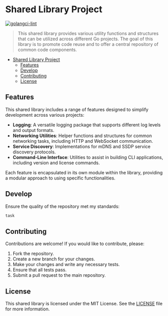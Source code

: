 # Shared Library Project

[![golangci-lint](https://github.com/vanyda-official/go-shared/actions/workflows/golangci.yml/badge.svg?branch=main)](https://github.com/vanyda-official/go-shared/actions/workflows/golangci.yml)

> This shared library provides various utility functions and structures that can be utilized across different Go
> projects. The goal of this library is to promote code reuse and to offer a central repository of common code
> components.

<!-- TOC -->
* [Shared Library Project](#shared-library-project)
  * [Features](#features)
  * [Develop](#develop)
  * [Contributing](#contributing)
  * [License](#license)
<!-- TOC -->

## Features

This shared library includes a range of features designed to simplify development across various projects:

* **Logging**: A versatile logging package that supports different log levels and output formats.
* **Networking Utilities**: Helper functions and structures for common networking tasks, including HTTP and WebSocket
  communication.
* **Service Discovery**: Implementations for mDNS and SSDP service discovery protocols.
* **Command-Line Interface**: Utilities to assist in building CLI applications, including version and license commands.

Each feature is encapsulated in its own module within the library, providing a modular approach to using specific
functionalities.

## Develop

Ensure the quality of the repository met my standards:

```bash
task
```

## Contributing

Contributions are welcome! If you would like to contribute, please:

1. Fork the repository.
2. Create a new branch for your changes.
3. Make your changes and write any necessary tests.
4. Ensure that all tests pass.
5. Submit a pull request to the main repository.

## License

This shared library is licensed under the MIT License. See the [LICENSE](LICENSE) file for more information.
